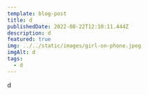 ```yaml
---
template: blog-post
title: d
publishedDate: 2022-08-22T12:10:11.444Z
description: d
featured: true
img: ../../static/images/girl-on-phone.jpeg
imgAlt: d
tags:
  - d
---
```

d
